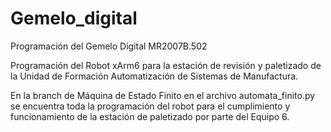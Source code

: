 # Gemelo_digital
Programación del Gemelo Digital MR2007B.502

Programación del Robot xArm6 para la estación de revisión y paletizado de la Unidad de Formación Automatización de Sistemas de Manufactura.

En la branch de Máquina de Estado Finito en el archivo automata_finito.py se encuentra toda la programación del robot para el cumplimiento y funcionamiento de la estación de paletizado por parte del Equipo 6.
